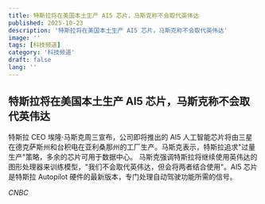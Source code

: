 ```yaml
---
title: 特斯拉将在美国本土生产 AI5 芯片，马斯克称不会取代英伟达
published: 2025-10-23
description: '特斯拉将在美国本土生产 AI5 芯片，马斯克称不会取代英伟达'
image: ''
tags: [科技频道]
category: '科技频道'
draft: false
lang: ''
---
```


## 特斯拉将在美国本土生产 AI5 芯片，马斯克称不会取代英伟达

特斯拉 CEO 埃隆·马斯克周三宣布，公司即将推出的 AI5 人工智能芯片将由三星在德克萨斯州和台积电在亚利桑那州的工厂生产。马斯克表示，特斯拉追求"过量生产"策略，多余的芯片可用于数据中心。
马斯克强调特斯拉将继续使用英伟达的图形处理器来训练模型，"我们不会取代英伟达，但会将两者结合使用"。AI5 芯片是特斯拉 Autopilot 硬件的最新版本，专门处理自动驾驶功能所需的信号。

*CNBC*
